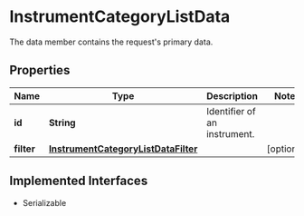 

# InstrumentCategoryListData

The data member contains the request's primary data.

## Properties

Name | Type | Description | Notes
------------ | ------------- | ------------- | -------------
**id** | **String** | Identifier of an instrument. | 
**filter** | [**InstrumentCategoryListDataFilter**](InstrumentCategoryListDataFilter.md) |  |  [optional]


## Implemented Interfaces

* Serializable


